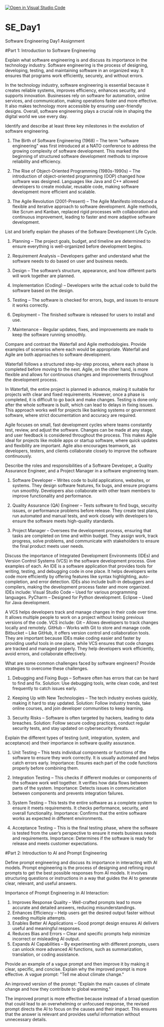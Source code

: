 [![Open in Visual Studio Code](https://classroom.github.com/assets/open-in-vscode-2e0aaae1b6195c2367325f4f02e2d04e9abb55f0b24a779b69b11b9e10269abc.svg)](https://classroom.github.com/online_ide?assignment_repo_id=18367285&assignment_repo_type=AssignmentRepo)
# SE_Day1
Software Engineering Day1 Assignment

#Part 1: Introduction to Software Engineering

Explain what software engineering is and discuss its importance in the technology industry.
Software engineering is the process of designing, developing, testing, and maintaining software in an organized way. It ensures that programs work efficiently, securely, and without errors.

In the technology industry, software engineering is essential because it creates reliable systems, improves efficiency, enhances security, and supports innovation. Businesses rely on software for automation, online services, and communication, making operations faster and more effective. It also makes technology more accessible by ensuring user-friendly designs. Overall, software engineering plays a crucial role in shaping the digital world we use every day.

Identify and describe at least three key milestones in the evolution of software engineering.
1. The Birth of Software Engineering (1968) – The term "software engineering" was first introduced at a NATO conference to address the growing complexity of software development. This marked the beginning of structured software development methods to improve reliability and efficiency.

2. The Rise of Object-Oriented Programming (1980s-1990s) – The introduction of object-oriented programming (OOP) changed how software was designed. Languages like Java and C++ allowed developers to create modular, reusable code, making software development more efficient and scalable.

3. The Agile Revolution (2001-Present) – The Agile Manifesto introduced a flexible and iterative approach to software development. Agile methods, like Scrum and Kanban, replaced rigid processes with collaboration and continuous improvement, leading to faster and more adaptive software development.

List and briefly explain the phases of the Software Development Life Cycle.
1. Planning – The project goals, budget, and timeline are determined to ensure everything is well-organized before development begins.

2. Requirement Analysis – Developers gather and understand what the software needs to do based on user and business needs.

3. Design – The software’s structure, appearance, and how different parts will work together are planned.

4. Implementation (Coding) – Developers write the actual code to build the software based on the design.

5. Testing – The software is checked for errors, bugs, and issues to ensure it works correctly.

6. Deployment – The finished software is released for users to install and use.

7. Maintenance – Regular updates, fixes, and improvements are made to keep the software running smoothly.

Compare and contrast the Waterfall and Agile methodologies. Provide examples of scenarios where each would be appropriate.
Waterfall and Agile are both approaches to software development.

Waterfall follows a structured step-by-step process, where each phase is completed before moving to the next. Agile, on the other hand, is more flexible and allows for continuous changes and improvements throughout the development process.

In Waterfall, the entire project is planned in advance, making it suitable for projects with clear and fixed requirements. However, once a phase is completed, it is difficult to go back and make changes. Testing is done only after the whole software is built, which can lead to delays in fixing issues. This approach works well for projects like banking systems or government software, where strict documentation and accuracy are required.

Agile focuses on small, fast development cycles where teams constantly test, review, and adjust the software. Changes can be made at any stage, and user feedback is considered throughout the process. This makes Agile ideal for projects like mobile apps or startup software, where quick updates and flexibility are important. Agile also encourages teamwork, as developers, testers, and clients collaborate closely to improve the software continuously.

Describe the roles and responsibilities of a Software Developer, a Quality Assurance Engineer, and a Project Manager in a software engineering team.
1. Software Developer – Writes code to build applications, websites, or systems. They design software features, fix bugs, and ensure programs run smoothly. Developers also collaborate with other team members to improve functionality and performance.

2. Quality Assurance (QA) Engineer –  Tests software to find bugs, security issues, or performance problems before release. They create test plans, run automated and manual tests, and work closely with developers to ensure the software meets high-quality standards.

3. Project Manager – Oversees the development process, ensuring that tasks are completed on time and within budget. They assign work, track progress, solve problems, and communicate with stakeholders to ensure the final product meets user needs.

Discuss the importance of Integrated Development Environments (IDEs) and Version Control Systems (VCS) in the software development process. Give examples of each.
An IDE is a software application that provides tools for writing, testing, and debugging code in one place. It helps developers write code more efficiently by offering features like syntax highlighting, auto-completion, and error detection. IDEs also include built-in debuggers and compilers, making the development process faster and more organized.
IDEs include:
Visual Studio Code – Used for various programming languages.
PyCharm – Designed for Python development.
Eclipse – Used for Java development.

A VCS helps developers track and manage changes in their code over time. It allows multiple people to work on a project without losing previous versions of the code.
VCS include:
Git – Allows developers to track changes locally and remotely.
GitHub – Works with Git to store and manage code.
Bitbucket – Like GitHub, it offers version control and collaboration tools.
They are important because IDEs make coding easier and faster by providing useful tools in one place, while VCS ensures that code changes are tracked and managed properly. They help developers work efficiently, avoid errors, and collaborate effectively.

What are some common challenges faced by software engineers? Provide strategies to overcome these challenges.
1. Debugging and Fixing Bugs – Software often has errors that can be hard to find and fix.
Solution: Use debugging tools, write clean code, and test frequently to catch issues early.

2. Keeping Up with New Technologies – The tech industry evolves quickly, making it hard to stay updated.
Solution: Follow industry trends, take online courses, and join developer communities to keep learning.

3. Security Risks – Software is often targeted by hackers, leading to data breaches.
Solution: Follow secure coding practices, conduct regular security tests, and stay updated on cybersecurity threats.

Explain the different types of testing (unit, integration, system, and acceptance) and their importance in software quality assurance.
1. Unit Testing – This tests individual components or functions of the software to ensure they work correctly. It is usually automated and helps catch errors early.
Importance: Ensures each part of the code functions properly before combining them.

2. Integration Testing – This checks if different modules or components of the software work well together. It verifies how data flows between parts of the system.
Importance: Detects issues in communication between components and prevents integration failures.

3. System Testing – This tests the entire software as a complete system to ensure it meets requirements. It checks performance, security, and overall functionality.
Importance: Confirms that the entire software works as expected in different environments.

4. Acceptance Testing – This is the final testing phase, where the software is tested from the user’s perspective to ensure it meets business needs and requirements.
Importance: Determines if the software is ready for release and meets customer expectations.

#Part 2: Introduction to AI and Prompt Engineering


Define prompt engineering and discuss its importance in interacting with AI models.
Prompt engineering is the process of designing and refining input prompts to get the best possible responses from AI models. It involves structuring questions or instructions in a way that guides the AI to generate clear, relevant, and useful answers.

Importance of Prompt Engineering in AI Interaction:
1. Improves Response Quality – Well-crafted prompts lead to more accurate and detailed answers, reducing misunderstandings.
2. Enhances Efficiency – Help users get the desired output faster without needing multiple attempts.
3. Enables Better AI Applications – Good prompt design ensures AI delivers useful and meaningful responses.
4. Reduces Bias and Errors – Clear and specific prompts help minimize incorrect or misleading AI output.
5. Expands AI Capabilities – By experimenting with different prompts, users can unlock more advanced AI functions, such as summarization, translation, or coding assistance.

Provide an example of a vague prompt and then improve it by making it clear, specific, and concise. Explain why the improved prompt is more effective.
A vague prompt: "Tell me about climate change."

An improved version of the prompt: "Explain the main causes of climate change and how they contribute to global warming."

The improved prompt is more effective because instead of a broad question that could lead to an overwhelming or unfocused response, the revised prompt directs the AI to focus on the causes and their impact. This ensures that the answer is relevant and provides useful information without unnecessary details.
